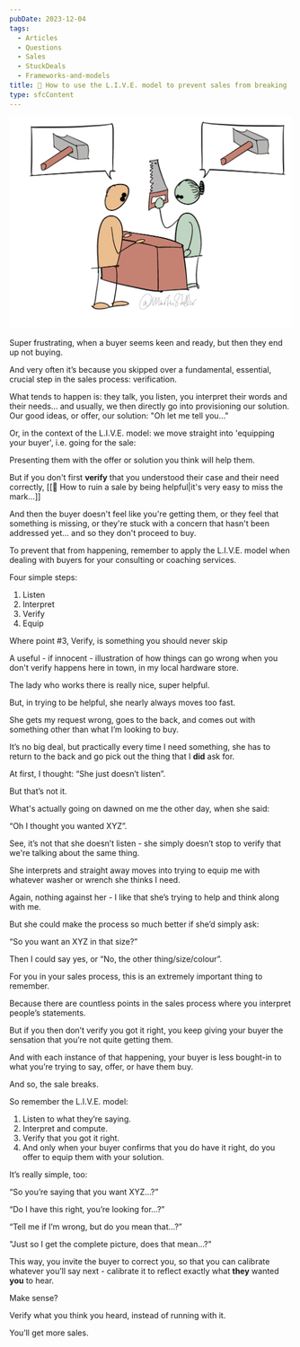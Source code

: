 ```yaml
---
pubDate: 2023-12-04
tags:
  - Articles
  - Questions
  - Sales
  - StuckDeals
  - Frameworks-and-models
title: 📄 How to use the L.I.V.E. model to prevent sales from breaking
type: sfcContent
---
```


![](Media/SalesFlowCoach.app_How-to-use-the-L.I.V.E.-model-to-prevent-sales-from-breaking_MartinStellar.jpg)

Super frustrating, when a buyer seems keen and ready, but then they end up not buying.

And very often it’s because you skipped over a fundamental, essential, crucial step in the sales process: verification.

What tends to happen is: they talk, you listen, you interpret their words and their needs... and usually, we then directly go into provisioning our solution. Our good ideas, or offer, our solution: "Oh let me tell you..."

Or, in the context of the L.I.V.E. model: we move straight into 'equipping your buyer', i.e. going for the sale:

Presenting them with the offer or solution you think will help them.

But if you don't first **verify** that you understood their case and their need correctly, [[📄 How to ruin a sale by being helpful|it's very easy to miss the mark...]]

And then the buyer doesn't feel like you're getting them, or they feel that something is missing, or they're stuck with a concern that hasn't been addressed yet... and so they don't proceed to buy.

To prevent that from happening, remember to apply the L.I.V.E. model when dealing with buyers for your consulting or coaching services.

Four simple steps:

1. Listen
2. Interpret
3. Verify
4. Equip

Where point \#3, Verify, is something you should never skip

A useful - if innocent - illustration of how things can go wrong when you don't verify happens here in town, in my local hardware store.

The lady who works there is really nice, super helpful.

But, in trying to be helpful, she nearly always moves too fast.

She gets my request wrong, goes to the back, and comes out with something other than what I’m looking to buy.

It’s no big deal, but practically every time I need something, she has to return to the back and go pick out the thing that I **did** ask for.

At first, I thought: “She just doesn’t listen”.

But that’s not it.

What's actually going on dawned on me the other day, when she said:

“Oh I thought you wanted XYZ”.

See, it’s not that she doesn’t listen - she simply doesn’t stop to verify that we're talking about the same thing.

She interprets and straight away moves into trying to equip me with whatever washer or wrench she thinks I need.

Again, nothing against her - I like that she’s trying to help and think along with me.

But she could make the process so much better if she’d simply ask:

“So you want an XYZ in that size?”

Then I could say yes, or “No, the other thing/size/colour”.

For you in your sales process, this is an extremely important thing to remember.

Because there are countless points in the sales process where you interpret people’s statements.

But if you then don’t verify you got it right, you keep giving your buyer the sensation that you’re not quite getting them.

And with each instance of that happening, your buyer is less bought-in to what you’re trying to say, offer, or have them buy.

And so, the sale breaks.

So remember the L.I.V.E. model:

1. Listen to what they’re saying.
2. Interpret and compute.
3. Verify that you got it right.
4. And only when your buyer confirms that you do have it right, do you offer to equip them with your solution.

It’s really simple, too:

“So you’re saying that you want XYZ…?”

“Do I have this right, you’re looking for…?”

“Tell me if I’m wrong, but do you mean that…?”

"Just so I get the complete picture, does that mean...?"

This way, you invite the buyer to correct you, so that you can calibrate whatever you’ll say next - calibrate it to reflect exactly what **they** wanted **you** to hear.

Make sense?

Verify what you think you heard, instead of running with it.

You’ll get more sales.